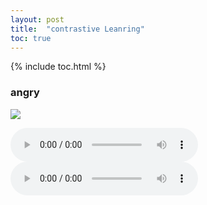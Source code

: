 ```yaml
---
layout: post
title:  "contrastive Leanring"
toc: true
---
```


{% include toc.html %}

### angry

![](/luo_blog/assets/attention-7bb753e7.png)

<audio controls="controls">
  <source type="audio/wav" src="assets/2021-7-01-sample_audio_emoTTS-948d0d75.wav"></source>
  <p>Your browser does not support the audio element.</p>
</audio>

<audio controls="controls">
  <source type="audio/wav" src="/luo_blog/assets/audio/CB-JE-14-37angry.wav"></source>
  <p>Your browser does not support the audio element.</p>
</audio>

